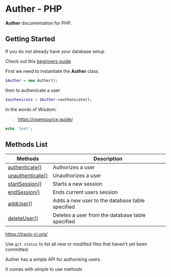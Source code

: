 # Auther - PHP

**Auther** documentation for PHP.

## Getting Started

If you do not already have your database setup

Check out this [beginners guide](beginners_guide.md)

First we need to instantiate the **Auther** class

```php
$Auther = new Auther();
```

then to authenicate a user

```php
$authenicate = $Auther->authenicate();
```




In the words of Wisdom:

> https://opensource.guide/


```php
echo 'test';
```

## Methods List

| Methods | Description |
| --- | --- |
| [authenticate()](methods/authenticate.md) | Authorizes a user |
| [unauthenticate()](methods/unauthenticate.md) | Unauthorizes a user |
| [startSession()](methods/start_session.md) | Starts a new session |
| [endSession()](methods/end_session.md) | Ends current users session |
| [addUser()](methods/add_user.md) | Adds a new user to the database table specified |
| [deleteUser()](methods/delete_user.md) | Deletes a user from the database table specified |


https://travis-ci.org/

Use `git status` to list all new or modified files that haven't yet been committed.

Auther has a simple API for authorising users.

It comes with simple to use methods


